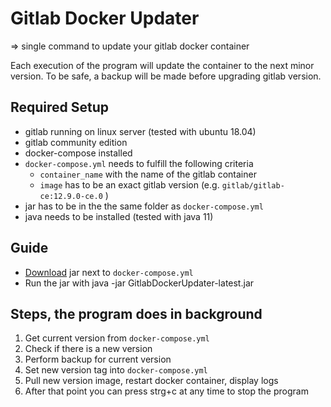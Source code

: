 # Gitlab Docker Updater

=> single command to update your gitlab docker container  

Each execution of the program will update the container to the next minor version. 
To be safe, a backup will be made before upgrading gitlab version.

## Required Setup

* gitlab running on linux server (tested with ubuntu 18.04)
* gitlab community edition
* docker-compose installed
* `docker-compose.yml` needs to fulfill the following criteria
    * `container_name` with the name of the gitlab container
    * `image` has to be an exact gitlab version (e.g. `gitlab/gitlab-ce:12.9.0-ce.0` )
* jar has to be in the the same folder as `docker-compose.yml`
* java needs to be installed (tested with java 11)
    
## Guide

* [Download](release/GitlabDockerUpdater-latest.jar) jar next to `docker-compose.yml`
* Run the jar with java -jar GitlabDockerUpdater-latest.jar

## Steps, the program does in background
1. Get current version from `docker-compose.yml`
2. Check if there is a new version
3. Perform backup for current version
4. Set new version tag into `docker-compose.yml`
5. Pull new version image, restart docker container, display logs
6. After that point you can press strg+c at any time to stop the program